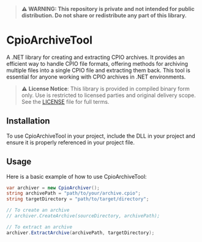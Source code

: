 > **⚠️ WARNING: This repository is private and not intended for public distribution. Do not share or redistribute any part of this library.**

# CpioArchiveTool
A .NET library for creating and extracting CPIO archives. It provides an efficient way to handle CPIO file formats, offering methods for archiving multiple files into a single CPIO file and extracting them back. This tool is essential for anyone working with CPIO archives in .NET environments.

> ⚠️ **License Notice**: This library is provided in compiled binary form only. Use is restricted to licensed parties and original delivery scope. See the [LICENSE](LICENSE) file for full terms.

## Installation
To use CpioArchiveTool in your project, include the DLL in your project and ensure it is properly referenced in your project file.

## Usage
Here is a basic example of how to use CpioArchiveTool:

```csharp
var archiver = new CpioArchiver();
string archivePath = "path/to/your/archive.cpio";
string targetDirectory = "path/to/target/directory";

// To create an archive
// archiver.CreateArchive(sourceDirectory, archivePath);

// To extract an archive
archiver.ExtractArchive(archivePath, targetDirectory);
